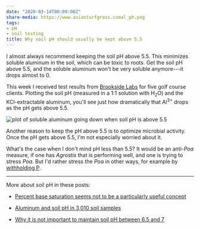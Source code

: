 ```yaml
---
date: "2020-03-14T00:00:00Z"
share-media: https://www.asianturfgrass.comal_ph.png
tags:
- pH
- soil testing
title: Why soil pH should usually be kept above 5.5
---
```


I almost always recommend keeping the soil pH above 5.5. This minimizes soluble aluminum in the soil, which can be toxic to roots. Get the soil pH above 5.5, and the soluble aluminum won't be very soluble anymore---it drops almost to 0.

This week I received test results from [Brookside Labs](https://www.blinc.com/) for five golf course clients. Plotting the soil pH (measured in a 1:1 solution with H<sub>2</sub>O) and the KCl-extractable aluminum, you'll see just how dramatically that Al<sup>3+</sup> drops as the pH gets above 5.5.

![plot of soluble aluminum going down when soil pH is above 5.5](al_ph.png)

Another reason to keep the pH above 5.5 is to optimize microbial activity. Once the pH gets above 5.5, I'm not especially worried about it. 

What's the case when I don't mind pH less than 5.5? It would be an anti-*Poa* measure, if one has *Agrostis* that is performing well, and one is trying to stress *Poa*. But I'd rather stress the *Poa* in other ways, for example by [withholding P](https://www.asianturfgrass.com/2019-12-21-can-you-see-the-p/).

---

More about soil pH in these posts:

* [Percent base saturation seems not to be a particularly useful concept](https://www.asianturfgrass.com/2017-09-16-percent-base-saturation/)

* [Aluminum and soil pH in 3,010 soil samples](https://www.blog.asianturfgrass.com/2017/03/aluminum-and-soil-ph-in-3010-soil-samples.html)

* [Why it is not important to maintain soil pH between 6.5 and 7](https://www.blog.asianturfgrass.com/2012/09/why-it-is-not-important-to-maintain-soil-ph-between-65-and-70.html)
